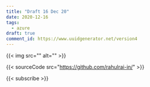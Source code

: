 ```yaml
---
title: "Draft 16 Dec 20"
date: 2020-12-16
tags:
  - azure
draft: true
comment_id: https://www.uuidgenerator.net/version4
---
```


{{< img src="" alt="" >}}

{{< sourceCode src="https://github.com/rahulrai-in/" >}}

{{< subscribe >}}
